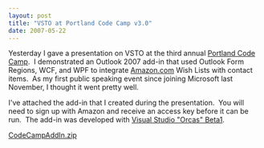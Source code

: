 ```yaml
---
layout: post
title: "VSTO at Portland Code Camp v3.0"
date: 2007-05-22
---
```

<p>Yesterday I gave a presentation on VSTO at the third annual <a href="http://pdx.techevents.info/codecamp/3/default.aspx">Portland Code Camp</a>.&nbsp; I demonstrated an Outlook 2007 add-in that used Outlook Form Regions, WCF, and WPF to integrate <a href="https://amazon.com/">Amazon.com</a> Wish Lists with contact items.&nbsp; As my first public speaking event since joining Microsoft last November, I thought it went pretty well.</p>
<P>I've attached the add-in that&nbsp;I created&nbsp;during the presentation.&nbsp; You will need to sign up with Amazon and receive an access key before it can be run.&nbsp; The add-in was developed with <a href="http://msdn2.microsoft.com/en-us/vstudio/aa700831.aspx">Visual Studio "Orcas" Beta1</a>.</p>
<p><a href="/assets/posts/CodeCampAddIn.zip">CodeCampAddIn.zip</a></p>